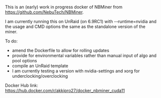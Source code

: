 This is an (early) work in progress docker of NBMiner from https://github.com/NebuTech/NBMiner.

I am currently running this on UnRaid (on 6.9RC1) with --runtime=nvidia and the usage and CMD options the same as the standalone version of the miner.

To do:

 - amend the Dockerfile to allow for rolling updates
 - provide for environmental variables rather than manual input of algo and pool options
 - compile an UnRaid template
 - I am currently testing a version with nvidia-settings and xorg for underclocking/overclocking 
 

 
 Docker Hub link: https://hub.docker.com/r/akkipro27/docker_nbminer_cuda11
